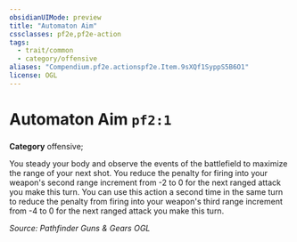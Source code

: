 ```yaml
---
obsidianUIMode: preview
title: "Automaton Aim"
cssclasses: pf2e,pf2e-action
tags:
  - trait/common
  - category/offensive
aliases: "Compendium.pf2e.actionspf2e.Item.9sXQf1SyppS5B6O1"
license: OGL
---
```

# Automaton Aim `pf2:1`

### 

**Category** offensive; 




You steady your body and observe the events of the battlefield to maximize the range of your next shot. You reduce the penalty for firing into your weapon's second range increment from -2 to 0 for the next ranged attack you make this turn. You can use this action a second time in the same turn to reduce the penalty from firing into your weapon's third range increment from -4 to 0 for the next ranged attack you make this turn.

*Source: Pathfinder Guns & Gears*
*OGL*